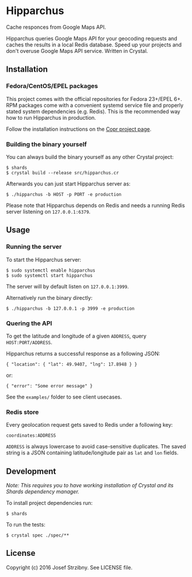 # Hipparchus

Cache responces from Google Maps API.

Hipparchus queries Google Maps API for your geocoding requests and caches the results in a local Redis database. Speed up your projects and don't overuse Google Maps API service. Written in Crystal.

## Installation

### Fedora/CentOS/EPEL packages

This project comes with the official repositories for Fedora 23+/EPEL 6+. RPM packages come with a convenient systemd service file and properly stated system dependencies (e.g. Redis). This is the recommended way how to run Hipparchus in production.

Follow the installation instructions on the [Copr project page](https://copr.fedorainfracloud.org/coprs/jstribny/hipparchus/).

### Building the binary yourself

You can always build the binary yourself as any other Crystal project:

```
$ shards
$ crystal build --release src/hipparchus.cr
```

Afterwards you can just start Hipparchus server as:

```
$ ./hipparchus -b HOST -p PORT -e production
```

Please note that Hipparchus depends on Redis and needs a running Redis server listening on `127.0.0.1:6379`.

## Usage

### Running the server

To start the Hipparchus server:

```
$ sudo systemctl enable hipparchus
$ sudo systemctl start hipparchus
```

The server will by default listen on `127.0.0.1:3999`.

Alternatively run the binary directly:

```
$ ./hipparchus -b 127.0.0.1 -p 3999 -e production
```

### Quering the API

To get the latitude and longitude of a given `ADDRESS`, query `HOST:PORT/ADDRESS`.

Hipparchus returns a successful response as a following JSON:

```
{ "location": { "lat": 49.9407, "lng": 17.8948 } }
```
or:
```
{ "error": "Some error message" }
```

See the `examples/` folder to see client usecases.

### Redis store

Every geolocation request gets saved to Redis under a following key:

```
coordinates:ADDRESS
```

`ADDRESS` is always lowercase to avoid case-sensitive duplicates. The saved string is a JSON containing latitude/longitude pair as `lat` and `lon` fields.

## Development

*Note: This requires you to have working installation of Crystal and its Shards dependency manager.*

To install project dependencies run:

```
$ shards
```

To run the tests:

```
$ crystal spec ./spec/**
```

## License

Copyright (c) 2016 Josef Strzibny. See LICENSE file.
